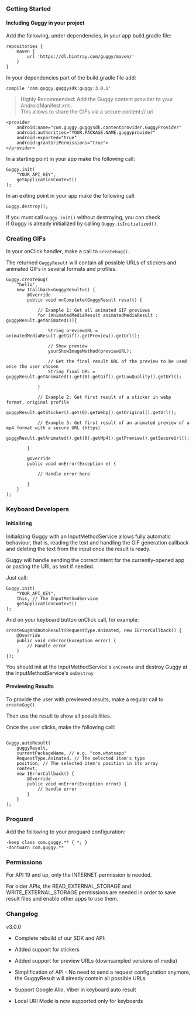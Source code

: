 ### Getting Started

#### Including Guggy in your project

Add the following, under dependencies, in your app build.gradle file:
````
repositories {
    maven {
        url 'https://dl.bintray.com/guggy/maven/'
    }
}
````

In your dependencies part of the build.gradle file add:

````
compile 'com.guggy.guggysdk:guggy:3.0.1'
````

> Highly Recommended: Add the Guggy content provider to your
AndroidManifest.xml.   
>This allows to share the GIFs via a secure content://
uri

````
<provider
    android:name="com.guggy.guggysdk.contentprovider.GuggyProvider"
    android:authorities="YOUR.PACKAGE.NAME.guggyprovider"
    android:exported="true"
    android:grantUriPermissions="true">
</provider>
````

In a starting point in your app make the following call:
````
Guggy.init(
    "YOUR_API_KEY",
    getApplicationContext()
);
````

In an exiting point in your app make the following call:

````
Guggy.destroy();
````

If you must call `Guggy.init()` without destroying, you can check  
if Guggy is already initialized by calling `Guggy.isInitialized()`.    

### Creating GIFs

In your onClick handler, make a call to `createGug()`.

The returned `GuggyResult` will contain all possible URLs of stickers and animated GIFs in several formats and profiles.

````
Guggy.createGug(
    "hello",
    new ICallback<GuggyResult>() {
        @Override
        public void onComplete(GuggyResult result) {

            // Example 1: Get all animated GIF previews
            for (AnimatedMediaResult animatedMediaResult : guggyResult.getAnimated()){

                String previewURL = animatedMediaResult.getGif().getPreview().getUrl();

                // Show preview
                yourShowImageMethod(previewURL);

                // Get the final result URL of the preview to be used once the user chosen
                String final URL = guggyResult.getAnimated().get(0).getGif().getLowQuality().getUrl();

            }

            // Example 2: Get first result of a sticker in webp format, original profile
            guggyResult.getSticker().get(0).getWebp().getOriginal().getUrl();

            // Example 3: Get first result of an animated preview of a mp4 format with a secure URL (https)
            guggyResult.getAnimated().get(0).getMp4().getPreview().getSecureUrl();

        }

        @Override
        public void onError(Exception e) {

            // Handle error here

        }
    }
);

````

### Keyboard Developers

#### Initializing
Initializing Guggy with an InputMethodService allows fully automatic behaviour, that is,
reading the text and handling the GIF generation callback and deleting the text from the input once the result is ready.

Guggy will handle sending the correct intent for the currently-opened app or pasting the URL as text if needed.

Just call:

````
Guggy.init(
    "YOUR_API_KEY",
    this, // The InputMethodService
    getApplicationContext()
);
````

And on your keyboard button onClick call, for example:

````
createGugAndAutoResult(RequestType.Animated, new IErrorCallback() {
    @Override
    public void onError(Exception error) {
        // Handle error
    }
});
````

You should init at the InputMethodService's `onCreate` and destroy Guggy at the InputMethodService's `onDestroy`

#### Previewing Results

To provide the user with previewed results, make a regular call to `createGug()`

Then use the result to show all possibilities.

Once the user clicks, make the following call:

````

Guggy.autoResult(
    guggyResult,
    currentPackageName, // e.g. "com.whatsapp"
    RequestType.Animated, // The selected item's type
    position, // The selected item's position in its array
    context,
    new IErrorCallback() {
        @Override
        public void onError(Exception error) {
            // handle error
        }
    }
);

````

### Proguard

Add the following to your proguard configuration:

    -keep class com.guggy.** { *; }
    -dontwarn com.guggy.**

### Permissions

For API 19 and up, only the INTERNET permission is needed.

For older APIs, the READ_EXTERNAL_STORAGE and WRITE_EXTERNAL_STORAGE permissions
are needed in order to save result files and enable other apps to use them.


### Changelog

v3.0.0

  * Complete rebuild of our SDK and API:

  * Added support for stickers

  * Added support for preview URLs (downsampled versions of media)

  * Simplification of API - No need to send a request configuration anymore, the GuggyResult will already contain all possible URLs

  * Support Google Allo, Viber in keyboard auto result

  * Local URI Mode is now supported only for keyboards
